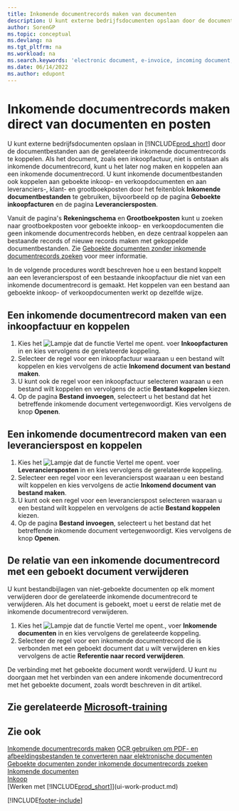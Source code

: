```yaml
---
title: Inkomende documentrecords maken van documenten
description: U kunt externe bedrijfsdocumenten opslaan door de documentbestanden aan de gerelateerde inkomende documentrecords te koppelen.
author: SorenGP
ms.topic: conceptual
ms.devlang: na
ms.tgt_pltfrm: na
ms.workload: na
ms.search.keywords: 'electronic document, e-invoice, incoming document, OCR, ecommerce, document exchange, import invoice'
ms.date: 06/14/2022
ms.author: edupont
---
```

# <a name="create-incoming-document-records-directly-from-documents-and-entries"></a><a name="create-incoming-document-records-directly-from-documents-and-entries"></a>Inkomende documentrecords maken direct van documenten en posten

U kunt externe bedrijfsdocumenten opslaan in [!INCLUDE[prod_short](includes/prod_short.md)] door de documentbestanden aan de gerelateerde inkomende documentrecords te koppelen. Als het document, zoals een inkoopfactuur, niet is ontstaan als inkomende documentrecord, kunt u het later nog maken en koppelen aan een inkomende documentrecord. U kunt inkomende documentbestanden ook koppelen aan geboekte inkoop- en verkoopdocumenten en aan leveranciers-, klant- en grootboekposten door het feitenblok **Inkomende documentbestanden** te gebruiken, bijvoorbeeld op de pagina **Geboekte inkoopfacturen** en de pagina **Leveranciersposten**.

Vanuit de pagina's **Rekeningschema** en **Grootboekposten** kunt u zoeken naar grootboekposten voor geboekte inkoop- en verkoopdocumenten die geen inkomende documentrecords hebben, en deze centraal koppelen aan bestaande records of nieuwe records maken met gekoppelde documentbestanden. Zie [Geboekte documenten zonder inkomende documentrecords zoeken](across-how-find-posted-documents-without-income-document-records.md) voor meer informatie.

In de volgende procedures wordt beschreven hoe u een bestand koppelt aan een leverancierspost of een bestaande inkoopfactuur die niet van een inkomende documentrecord is gemaakt. Het koppelen van een bestand aan geboekte inkoop- of verkoopdocumenten werkt op dezelfde wijze.

## <a name="create-and-connect-an-incoming-document-record-from-a-purchase-invoice"></a><a name="create-and-connect-an-incoming-document-record-from-a-purchase-invoice"></a>Een inkomende documentrecord maken van een inkoopfactuur en koppelen

1. Kies het ![Lampje dat de functie Vertel me opent.](media/ui-search/search_small.png "Vertel me wat u wilt doen") voer **Inkoopfacturen** in en kies vervolgens de gerelateerde koppeling.
2. Selecteer de regel voor een inkoopfactuur waaraan u een bestand wilt koppelen en kies vervolgens de actie **Inkomend document van bestand maken**.
3. U kunt ook de regel voor een inkoopfactuur selecteren waaraan u een bestand wilt koppelen en vervolgens de actie **Bestand koppelen** kiezen.
4. Op de pagina **Bestand invoegen**, selecteert u het bestand dat het betreffende inkomende document vertegenwoordigt. Kies vervolgens de knop **Openen**.

## <a name="create-and-connect-an-incoming-document-record-from-a-vendor-ledger-entry"></a><a name="create-and-connect-an-incoming-document-record-from-a-vendor-ledger-entry"></a>Een inkomende documentrecord maken van een leverancierspost en koppelen

1. Kies het ![Lampje dat de functie Vertel me opent.](media/ui-search/search_small.png "Vertel me wat u wilt doen") voer **Leveranciersposten** in en kies vervolgens de gerelateerde koppeling.
2. Selecteer een regel voor een leverancierspost waaraan u een bestand wilt koppelen en kies vervolgens de actie **Inkomend document van bestand maken**.
3. U kunt ook een regel voor een leverancierspost selecteren waaraan u een bestand wilt koppelen en vervolgens de actie **Bestand koppelen** kiezen.
4. Op de pagina **Bestand invoegen**, selecteert u het bestand dat het betreffende inkomende document vertegenwoordigt. Kies vervolgens de knop **Openen**.

## <a name="remove-a-connection-from-an-incoming-document-record-to-a-posted-document"></a><a name="remove-a-connection-from-an-incoming-document-record-to-a-posted-document"></a>De relatie van een inkomende documentrecord met een geboekt document verwijderen

U kunt bestandbijlagen van niet-geboekte documenten op elk moment verwijderen door de gerelateerde inkomende documentrecord te verwijderen. Als het document is geboekt, moet u eerst de relatie met de inkomende documentrecord verwijderen.

1. Kies het ![Lampje dat de functie Vertel me opent.](media/ui-search/search_small.png "Vertel me wat u wilt doen"), voer **Inkomende documenten** in en kies vervolgens de gerelateerde koppeling.
2. Selecteer de regel voor een inkomende documentrecord die is verbonden met een geboekt document dat u wilt verwijderen en kies vervolgens de actie **Referentie naar record verwijderen**.

De verbinding met het geboekte document wordt verwijderd. U kunt nu doorgaan met het verbinden van een andere inkomende documentrecord met het geboekte document, zoals wordt beschreven in dit artikel.

## <a name="see-related-microsoft-training"></a><a name="see-related-microsoft-training"></a>Zie gerelateerde [Microsoft-training](/training/modules/incoming-documents-dynamics-365-business-central/)

## <a name="see-also"></a><a name="see-also"></a>Zie ook

[Inkomende documentrecords maken](across-how-create-income-document-records.md)
[OCR gebruiken om PDF- en afbeeldingsbestanden te converteren naar elektronische documenten](across-how-use-ocr-pdf-images-files.md)
[Geboekte documenten zonder inkomende documentrecords zoeken](across-how-find-posted-documents-without-income-document-records.md)
[Inkomende documenten](across-income-documents.md)  
[Inkoop](purchasing-manage-purchasing.md)  
[Werken met [!INCLUDE[prod_short](includes/prod_short.md)]](ui-work-product.md)  


[!INCLUDE[footer-include](includes/footer-banner.md)]
